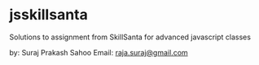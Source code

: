 # jsskillsanta
Solutions to assignment from SkillSanta for advanced javascript classes

by: Suraj Prakash Sahoo
Email: raja.suraj@gmail.com
